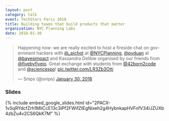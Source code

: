 ```yaml
---
layout: post
category: talk
event: TechStars Paris 2018
title: Building teams that build products that matter
organization: NYC Planning Labs
date: 2018-01-30
---
```


<blockquote class="twitter-tweet"><p lang="en" dir="ltr">Happening now: we are really excited to host a fireside chat on government hackers with <a href="https://twitter.com/_pichot?ref_src=twsrc%5Etfw">@_pichot</a> at <a href="https://twitter.com/NYCPlanning?ref_src=twsrc%5Etfw">@NYCPlanning</a>, <a href="https://twitter.com/pyduan?ref_src=twsrc%5Etfw">@pyduan</a> at <a href="https://twitter.com/bayesimpact?ref_src=twsrc%5Etfw">@bayesimpact</a> and Kassandra Delibie organised by our friends from <a href="https://twitter.com/fivebyfiveio?ref_src=twsrc%5Etfw">@fivebyfiveio</a>. Great exchange with students from <a href="https://twitter.com/42born2code?ref_src=twsrc%5Etfw">@42born2code</a> and <a href="https://twitter.com/sciencespo?ref_src=twsrc%5Etfw">@sciencespo</a>! <a href="https://t.co/LR3Zb3Oltj">pic.twitter.com/LR3Zb3Oltj</a></p>&mdash; Snips (@snips) <a href="https://twitter.com/snips/status/958411785173860352?ref_src=twsrc%5Etfw">January 30, 2018</a></blockquote> <script async src="https://platform.twitter.com/widgets.js" charset="utf-8"></script>

### Slides

{% include embed_google_slides.html
    id="2PACX-1vSqRYdcfZrh1MIiCcE13c3iPf2FWifZtEgNixeh2g4HybnkapHVFnfV34IJZUXb4zbZu4v2CS6QkK7M"
%}
